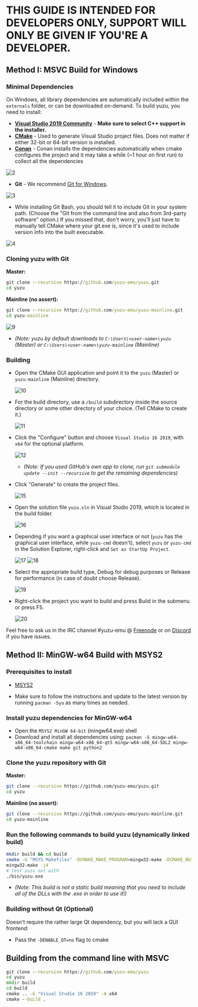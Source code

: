 # THIS GUIDE IS INTENDED FOR DEVELOPERS ONLY, SUPPORT WILL ONLY BE GIVEN IF YOU'RE A DEVELOPER.

## Method I: MSVC Build for Windows

### Minimal Dependencies

On Windows, all library dependencies are automatically included within the `externals` folder, or can be downloaded on-demand. To build yuzu, you need to install:

  * **[Visual Studio 2019 Community](https://visualstudio.microsoft.com/downloads/)** - **Make sure to select C++ support in the installer.**
  * **[CMake](https://cmake.org/download/)** - Used to generate Visual Studio project files. Does not matter if either 32-bit or 64-bit version is installed.
  * **[Conan](https://conan.io/downloads.html)** - Conan installs the dependencies automatically when cmake configures the project and it may take a while (~1 hour on first run) to collect all the dependencies

  ![2](https://i.imgur.com/giDwuTm.png)

  * **Git** - We recommend [Git for Windows](https://gitforwindows.org).

  ![3](https://i.imgur.com/UeSzkBw.png)

  * While installing Git Bash, you should tell it to include Git in your system path. (Choose the "Git from the command line and also from 3rd-party software" option.) If you missed that, don't worry, you'll just have to manually tell CMake where your git.exe is, since it's used to include version info into the built executable.

  ![4](https://i.imgur.com/x0rRs1t.png)

### Cloning yuzu with Git

**Master:**
  ```cmd
  git clone --recursive https://github.com/yuzu-emu/yuzu.git
  cd yuzu
  ```

**Mainline (no assert):**
  ```cmd
  git clone --recursive https://github.com/yuzu-emu/yuzu-mainline.git
  cd yuzu-mainline
  ```

  ![9](https://i.imgur.com/CcxIAht.png)

* *(Note: yuzu by default downloads to `C:\Users\<user-name>\yuzu` (Master) or `C:\Users\<user-name>\yuzu-mainline` (Mainline)*

### Building

* Open the CMake GUI application and point it to the `yuzu` (Master) or `yuzu-mainline` (Mainline) directory.

  ![10](https://i.imgur.com/qOslIWv.png)

* For the build directory, use a `/build` subdirectory inside the source directory or some other directory of your choice. (Tell CMake to create it.)

  ![11](https://i.imgur.com/cNnhs22.png)

* Click the "Configure" button and choose `Visual Studio 16 2019`, with `x64` for the optional platform.

  ![12](https://i.imgur.com/DKiREaK.png)

  * *(Note: If you used GitHub's own app to clone, run `git submodule update --init --recursive` to get the remaining dependencies)*
* Click "Generate" to create the project files.

  ![15](https://i.imgur.com/5LKg92k.png)

* Open the solution file `yuzu.sln` in Visual Studio 2019, which is located in the build folder.

  ![16](https://i.imgur.com/208yMml.png)

* Depending if you want a graphical user interface or not (`yuzu` has the graphical user interface, while `yuzu-cmd` doesn't), select `yuzu` or `yuzu-cmd` in the Solution Explorer, right-click and `Set as StartUp Project`.

  ![17](https://i.imgur.com/nPMajnn.png)  ![18](https://i.imgur.com/BDMLzRZ.png)

* Select the appropriate build type, Debug for debug purposes or Release for performance (in case of doubt choose Release).

  ![19](https://i.imgur.com/qxg4roC.png)

* Right-click the project you want to build and press Build in the submenu or press F5.

  ![20](https://i.imgur.com/CkQgOFW.png)

Feel free to ask us in the IRC channel #yuzu-emu @ [Freenode](https://webchat.freenode.net/) or on [Discord](https://discord.gg/XQV6dn9) if you have issues.

## Method II: MinGW-w64 Build with MSYS2

### Prerequisites to install

* [MSYS2](https://www.msys2.org)

* Make sure to follow the instructions and update to the latest version by running `pacman -Syu` as many times as needed.

### Install yuzu dependencies for MinGW-w64

* Open the `MSYS2 MinGW 64-bit` (mingw64.exe) shell
* Download and install all dependencies using: `pacman -S mingw-w64-x86_64-toolchain mingw-w64-x86_64-qt5 mingw-w64-x86_64-SDL2 mingw-w64-x86_64-cmake make git python2`

### Clone the yuzu repository with Git

**Master:**
  ```bash
  git clone --recursive https://github.com/yuzu-emu/yuzu.git
  cd yuzu
  ```

**Mainline (no assert):**
  ```bash
  git clone --recursive https://github.com/yuzu-emu/yuzu-mainline.git
  cd yuzu-mainline
  ```

### Run the following commands to build yuzu (dynamically linked build)

```bash
mkdir build && cd build
cmake -G "MSYS Makefiles" -DCMAKE_MAKE_PROGRAM=mingw32-make -DCMAKE_BUILD_TYPE=Release ..
mingw32-make -j4
# test yuzu out with
./bin/yuzu.exe
```

* *(Note: This build is not a static build meaning that you need to include all of the DLLs with the .exe in order to use it!)*

### Building without Qt (Optional)

Doesn't require the rather large Qt dependency, but you will lack a GUI frontend:

  * Pass the `-DENABLE_QT=no` flag to cmake

## Building from the command line with MSVC

```cmd
git clone --recursive https://github.com/yuzu-emu/yuzu
cd yuzu
mkdir build
cd build
cmake .. -G "Visual Studio 16 2019" -A x64
cmake --build .
```